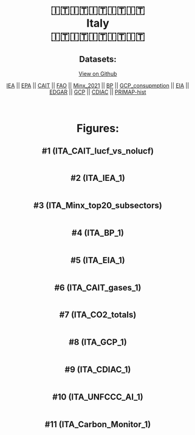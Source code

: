 
<center>
<h1 align="center">
🇮🇹🇮🇹🇮🇹🇮🇹🇮🇹
<br>
Italy
<br>
🇮🇹🇮🇹🇮🇹🇮🇹🇮🇹
</h1>
<h2>Datasets:</h2>
<p><a href="https://github.com/dquintani/GreenhouseData/tree/master/country_data/ITA_Italy/data">View on Github</a>
<br></p><p><a href="data/ITA_IEA.csv">IEA</a> || <a href="data/ITA_EPA.csv">EPA</a> || <a href="data/ITA_CAIT.csv">CAIT</a> || <a href="data/ITA_FAO.csv">FAO</a> || <a href="data/ITA_Minx_2021.csv">Minx_2021</a> || <a href="data/ITA_BP.csv">BP</a> || <a href="data/ITA_GCP_consupmption.csv">GCP_consupmption</a> || <a href="data/ITA_EIA.csv">EIA</a> || <a href="data/ITA_EDGAR.csv">EDGAR</a> || <a href="data/ITA_GCP.csv">GCP</a> || <a href="data/ITA_CDIAC.csv">CDIAC</a> || <a href="data/ITA_PRIMAP-hist.csv">PRIMAP-hist</a></p><p><br></p>
<h1>Figures:</h1><h2>#1 (ITA_CAIT_lucf_vs_nolucf)</h2>
<p><img alt="" src="figures/ITA_CAIT_lucf_vs_nolucf.png" /></p><h2>#2 (ITA_IEA_1)</h2>
<p><img alt="" src="figures/ITA_IEA_1.png" /></p><h2>#3 (ITA_Minx_top20_subsectors)</h2>
<p><img alt="" src="figures/ITA_Minx_top20_subsectors.png" /></p><h2>#4 (ITA_BP_1)</h2>
<p><img alt="" src="figures/ITA_BP_1.png" /></p><h2>#5 (ITA_EIA_1)</h2>
<p><img alt="" src="figures/ITA_EIA_1.png" /></p><h2>#6 (ITA_CAIT_gases_1)</h2>
<p><img alt="" src="figures/ITA_CAIT_gases_1.png" /></p><h2>#7 (ITA_CO2_totals)</h2>
<p><img alt="" src="figures/ITA_CO2_totals.png" /></p><h2>#8 (ITA_GCP_1)</h2>
<p><img alt="" src="figures/ITA_GCP_1.png" /></p><h2>#9 (ITA_CDIAC_1)</h2>
<p><img alt="" src="figures/ITA_CDIAC_1.png" /></p><h2>#10 (ITA_UNFCCC_AI_1)</h2>
<p><img alt="" src="figures/ITA_UNFCCC_AI_1.png" /></p><h2>#11 (ITA_Carbon_Monitor_1)</h2>
<p><img alt="" src="figures/ITA_Carbon_Monitor_1.png" /></p>